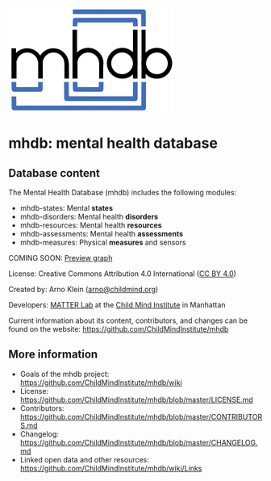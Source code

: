 ![mhdb-logo](mhdb-logo.png)

# mhdb: mental health database

## Database content
The Mental Health Database (mhdb) includes the following modules:

  - mhdb-states: Mental **states**
  - mhdb-disorders: Mental health **disorders**
  - mhdb-resources: Mental health **resources**
  - mhdb-assessments: Mental health **assessments**
  - mhdb-measures: Physical **measures** and sensors

COMING SOON: [Preview graph](http://54.210.58.138:7200)

License: Creative Commons Attribution 4.0 International ([CC BY 4.0](https://creativecommons.org/licenses/by/4.0/))

Created by: Arno Klein (arno@childmind.org)

Developers: [MATTER Lab](https://matter.childmind.org) at the [Child Mind Institute](https://childmind.org) in Manhattan 

Current information about its content, contributors, and changes 
can be found on the website: https://github.com/ChildMindInstitute/mhdb

## More information

  - Goals of the mhdb project: https://github.com/ChildMindInstitute/mhdb/wiki
  - License: https://github.com/ChildMindInstitute/mhdb/blob/master/LICENSE.md
  - Contributors:  https://github.com/ChildMindInstitute/mhdb/blob/master/CONTRIBUTORS.md
  - Changelog: https://github.com/ChildMindInstitute/mhdb/blob/master/CHANGELOG.md
  - Linked open data and other resources: https://github.com/ChildMindInstitute/mhdb/wiki/Links

